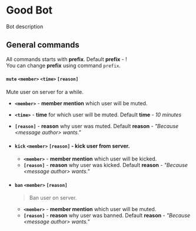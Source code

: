 # Good Bot
Bot description


## General commands
All commands starts with **prefix**. Default **prefix** - !  
You can change **prefix** using command `prefix`.

#### `mute` `<member>` `<time>` `[reason]`
Mute user on server for a while.  
- **`<member>`** - **member mention** which user will be muted.  
- **`<time>`** - **time** for which user will be muted. Default **time** - *10 minutes*  
- **`[reason]`** - **reason** why user was muted. Default **reason** - *"Because \<message author\> wants."*

- #### `kick` `<member>` `[reason]` - kick user from server.  
	- **`<member>`** - **member mention** which user will be kicked.  
	- **`[reason]`** - **reason** why user was kicked. Default **reason** - *"Because \<message author\> wants."*

- #### `ban` `<member>` `[reason]`
	> Ban user on server.  
    - **`<member>`** - **member mention** which user will be muted.  
	- **`[reason]`** - **reason** why user was banned. Default **reason** - *"Because \<message author\> wants."*
